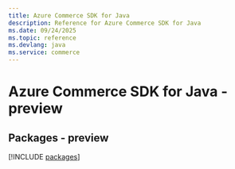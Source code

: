 ```yaml
---
title: Azure Commerce SDK for Java
description: Reference for Azure Commerce SDK for Java
ms.date: 09/24/2025
ms.topic: reference
ms.devlang: java
ms.service: commerce
---
```

# Azure Commerce SDK for Java - preview
## Packages - preview
[!INCLUDE [packages](commerce-index.md)]
